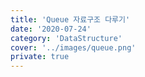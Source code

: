 ```yaml
---
title: 'Queue 자료구조 다루기'
date: '2020-07-24'
category: 'DataStructure'
cover: '../images/queue.png'
private: true
---
```

